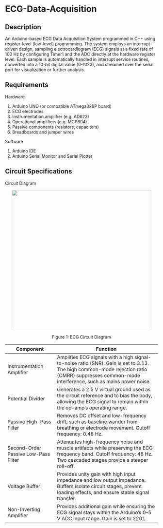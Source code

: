 # ECG-Data-Acquisition

## Description

An Arduino-based ECG Data Acquisition System programmed in C++ using register-level (low-level) programming. The system employs an interrupt-driven design, sampling electrocardiogram (ECG) signals at a fixed rate of 100 Hz by configuring Timer1 and the ADC directly at the hardware register level. Each sample is automatically handled in interrupt service routines, converted into a 10-bit digital value (0-1023), and streamed over the serial port for visualization or further analysis.

## Requirements

Hardware
1.	Arduino UNO (or compatible ATmega328P board)
2.	ECG electrodes
3.	Instrumentation amplifier (e.g. AD623)
4.	Operational amplifiers (e.g. MCP604)
5.	Passive components (resistors, capacitors)
6.	Breadboards and jumper wires

Software
1.	Arduino IDE
2.	Arduino Serial Monitor and Serial Plotter

## Circuit Specifications

Circuit Diagram

<p align="center">
  <kbd>
    <img width="460" src="https://github.com/kkaiiwen/ECG-Data-Acquisition/blob/main/ECG Circuit Diagram.png">
  </kbd>
</p>
<p align="center">
    <text> Figure 1: ECG Circuit Diagram </text>
</p>

| Component                          | Function                                                                                                                                                                                                 |
|------------------------------------|---------------------------------------------------------------------------------------------------------------------------------------------------------------------------------------------------------|
| Instrumentation Amplifier           | Amplifies ECG signals with a high signal-to-noise ratio (SNR). Gain is set to 3.13. The high common-mode rejection ratio (CMRR) suppresses common-mode interference, such as mains power noise.          |
| Potential Divider                   | Generates a 2.5 V virtual ground used as the circuit reference and to bias the body, allowing the ECG signal to remain within the op-amp’s operating range.                                            |
| Passive High-Pass Filter            | Removes DC offset and low-frequency drift, such as baseline wander from breathing or electrode movement. Cutoff frequency: 0.48 Hz.                                                                    |
| Second-Order Passive Low-Pass Filter| Attenuates high-frequency noise and muscle artifacts while preserving the ECG frequency band. Cutoff frequency: 48 Hz. Two cascaded stages provide a steeper roll-off.                                 |
| Voltage Buffer                      | Provides unity gain with high input impedance and low output impedance. Buffers isolate circuit stages, prevent loading effects, and ensure stable signal transfer.                                     |
| Non-Inverting Amplifier             | Provides additional gain while ensuring the ECG signal stays within the Arduino’s 0–5 V ADC input range. Gain is set to 2201.                                                                          |




